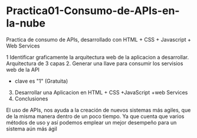 # Practica01-Consumo-de-APIs-en-la-nube
Practica de consumo de APIs, desarrollado con HTML + CSS + Javascript + Web Services

1 Identificar graficamente la arquitectura web de la aplicacion a desarrollar.
 Arquitectura de 3 capas
2. Generar una llave para consumir los servisios web de la API
- clave es "1" (Gratuita)
3. Desarrollar una Aplicacion en HTML + CSS +JavaScript +web Services
5. Conclusiones

El uso de APIs, nos ayuda a la creación de nuevos sistemas más agiles, que de la misma manera dentro de un poco tiempo. Ya que cuenta que varios métodos de uso y así podemos emplear un mejor desempeño para un sistema aún más ágil

